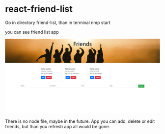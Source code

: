 # react-friend-list

Go in directory friend-list, than in terminal nmp start

you can see friend list app 

<img src="friend-list-React-App.png">

There is no node file, maybe in the future. App you can add, delete or edit friends, but than you refresh app all would be gone.